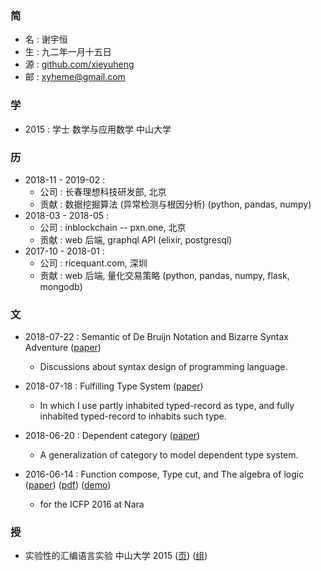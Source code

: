 ### 简

  - 名 : 谢宇恒
  - 生 : 九二年一月十五日
  - 源 : [github.com/xieyuheng](https://github.com/xieyuheng)
  - 邮 : xyheme@gmail.com

### 学

  - 2015 : 学士 数学与应用数学 中山大学

### 历

  - 2018-11 - 2019-02 :
    - 公司 : 长春理想科技研发部, 北京
    - 贡献 : 数据挖掘算法 (异常检测与根因分析) (python, pandas, numpy)
  - 2018-03 - 2018-05 :
    - 公司 : inblockchain -- pxn.one, 北京
    - 贡献 : web 后端, graphql API (elixir, postgresql)
  - 2017-10 - 2018-01 :
    - 公司 : ricequant.com, 深圳
    - 贡献 : web 后端, 量化交易策略 (python, pandas, numpy, flask, mongodb)

### 文

  - 2018-07-22 : Semantic of De Bruijn Notation and Bizarre Syntax Adventure
    ([paper](https://xieyuheng.github.io/writing/de-bruijn-notation.html))
    - Discussions about syntax design of programming language.

  - 2018-07-18 : Fulfilling Type System
    ([paper](https://xieyuheng.github.io/writing/fulfilling-type-system.html))
    - In which I use partly inhabited typed-record as type,
      and fully inhabited typed-record to inhabits such type.

  - 2018-06-20 : Dependent category
    ([paper](https://xieyuheng.github.io/writing/dependent-category.html))
    - A generalization of category to model dependent type system.

  - 2016-06-14 : Function compose, Type cut, and The algebra of logic
    ([paper](https://xieyuheng.github.io/writing/function-compose-type-cut.html))
    ([pdf](http://xieyuheng.github.io/paper/function-compose-type-cut.pdf))
    ([demo](https://xieyuheng.github.io/writing/function-compose-type-cut--demo))
    - for the ICFP 2016 at Nara

### 授

  - 实验性的汇编语言实验 中山大学 2015
    ([页](http://the-little-language-designer.github.io/cicada-nymph/course/contents.html))
    ([组](https://github.com/the-little-language-designer))
